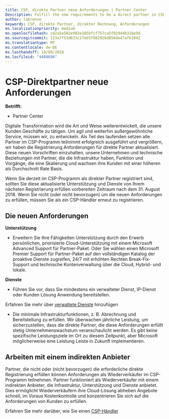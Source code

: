 ```yaml
---
title: CSP, direkte Partner neue Anforderungen | Partner Center
Description: Fulfill the new requirements to be a direct partner in CSP
author: labrenne
keywords: CSP, direkte Partner, direkter Rechnung, Anforderungen
ms.localizationpriority: medium
ms.openlocfilehash: cd2a5e582e982e105bfcf757ca5f02944b316e9d
ms.sourcegitcommit: 123a7f53d633c27eb5f982926d856de47afb1042
ms.translationtype: MT
ms.contentlocale: de-DE
ms.lasthandoff: 10/09/2018
ms.locfileid: "4488696"
---
```

# <a name="csp-direct-partner-new-requirements"></a>CSP-Direktpartner neue Anforderungen

**Betrifft:**

- Partner Center

Digitale Transformation wird die Art und Weise weiterentwickelt, die unsere Kunden Geschäfte zu tätigen. Um agil und weiterhin außergewöhnliche Service, müssen wir, zu entwickeln. Als Teil des laufenden setzen alle Partner im CSP-Programm teilnimmt erfolgreich ausgeführt und vergrößern, wir haben die Registrierung Anforderungen für direkte Partner aktualisiert. Diese neuen Vorschriften einzuhalten, unsere Unternehmen und technische Beziehungen mit Partner, die die Infrastruktur haben, Funktion und Vorgänge, die eine Skalierung und wachsen ihre Kunden mit einer höheren als Durchschnitt Rate Basis.

Wenn Sie derzeit im CSP-Programm als direkter Partner registriert sind, sollten Sie diese aktualisierte Unterstützung und Dienste von Ihrem nächsten Registrierung erfüllen vorbereiten Zeitraum nach dem 31. August 2018. Wenn Sie nicht (oder nicht bevorzugen) um die neuen Anforderungen zu erfüllen, müssen Sie als ein CSP-Händler erneut zu registrieren.

## <a name="the-new-requirements"></a>Die neuen Anforderungen

**Unterstützung**

- Erweitern Sie Ihre Fähigkeiten Unterstützung durch den Erwerb persönlichen, priorisierte Cloud-Unterstützung mit einem Microsoft Advanced Support für Partner-Paket. Oder Sie wählen einen Microsoft Premier Support für Partner-Paket auf den vollständigen Katalog der proaktive Dienste zugreifen, 24/7 mit erhöhten Rechten Break-Fix-Support und technische Kontenverwaltung über die Cloud, Hybrid- und lokale. 

**Dienste**

- Führen Sie vor, dass Sie mindestens ein verwalteter Dienst, IP-Dienst oder Kunden Lösung Anwendung bereitstellen. 

Erfahren Sie mehr über [verwaltete Dienste](https://partner.microsoft.com/business-opportunities/managed-services-provider) hinzufügen 

- Die minimale Infrastrukturfunktionen, z. B. Abrechnung und Bereitstellung zu erfüllen.
Wir überwachen jährliche Leistung, um sicherzustellen, dass die direkte Partner, die diese Anforderungen erfüllt stetig Unternehmenswachstum veranschaulicht werden. Es gibt keine spezifische Leistungsziele im Ort zu diesem Zeitpunkt, aber Microsoft möglicherweise eine Leistung Leiste in Zukunft implementieren. 

## <a name="working-with-an-indirect-provider"></a>Arbeiten mit einem indirekten Anbieter

Partner, die nicht oder (nicht bevorzugen) die erforderliche direkte Registrierung erfüllen können Anforderungen als Wiederverkäufer im CSP-Programm teilnehmen. Partner funktioniert als Wiederverkäufer mit einem indirekten Anbieter, die Infrastruktur, Unterstützung und Dienste anbietet. Dies ermöglicht Wiederverkäufern ihre Cloud-Lösung abheben Angebote schnell, im Voraus Kostenkontrolle und konzentrieren Sie sich auf die Anforderungen von Kunden zu erfüllen.  

Erfahren Sie mehr darüber, wie Sie einen [CSP-Händler](https://partner.microsoft.com/cloud-solution-provider)



